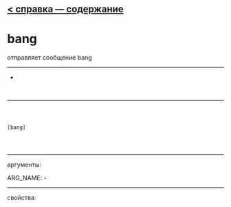 [< справка — содержание](ceammc_lib.html)
---

# bang


отправляет сообщение bang

---

-
<br>


---


```



[bang]


            
```

---
аргументы:

ARG_NAME: -<br>

---
свойства:


